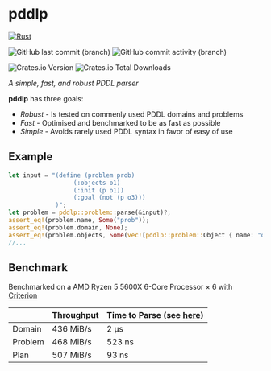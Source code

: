 # pddlp

[![Rust](https://github.com/jamadaha/pddlp/actions/workflows/rust.yml/badge.svg)](https://github.com/jamadaha/seeker/actions/workflows/rust.yml)

![GitHub last commit (branch)](https://img.shields.io/github/last-commit/jamadaha/seeker/master)
![GitHub commit activity (branch)](https://img.shields.io/github/commit-activity/m/jamadaha/seeker)

![Crates.io Version](https://img.shields.io/crates/v/pddlp)
![Crates.io Total Downloads](https://img.shields.io/crates/d/pddlp)



_A simple, fast, and robust PDDL parser_

**pddlp** has three goals:

+ *Robust* - Is tested on commenly used PDDL domains and problems
+ *Fast* - Optimised and benchmarked to be as fast as possible
+ *Simple* - Avoids rarely used PDDL syntax in favor of easy of use

## Example
```rust
let input = "(define (problem prob)
                  (:objects o1)
                  (:init (p o1))
                  (:goal (not (p o3)))
             )";
let problem = pddlp::problem::parse(&input)?;
assert_eq!(problem.name, Some("prob"));
assert_eq!(problem.domain, None);
assert_eq!(problem.objects, Some(vec![pddlp::problem::Object { name: "o1", type_name: None }]));
//...
```

## Benchmark
Benchmarked on a AMD Ryzen 5 5600X 6-Core Processor × 6 with [Criterion](https://github.com/bheisler/criterion.rs)

|               | Throughput | Time to Parse (see [here](https://github.com/jamadaha/pddlp/tree/master/benches/benchmarks)) |
|---------------|------------|--------|
| Domain        | 436 MiB/s  |   2 µs |
| Problem       | 468 MiB/s  | 523 ns |
| Plan          | 507 MiB/s  |  93 ns |
